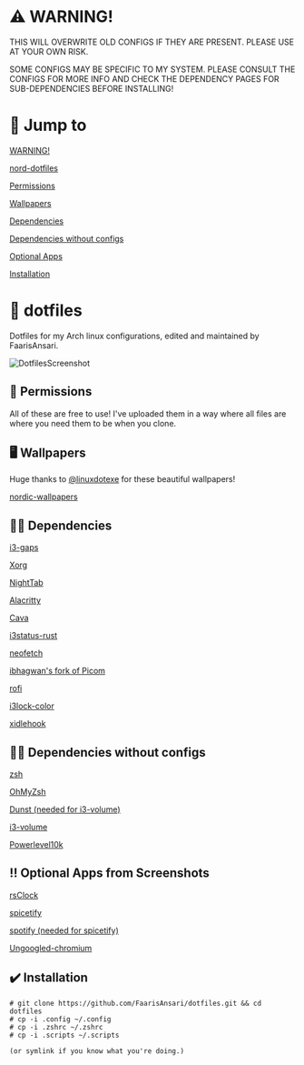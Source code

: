 # ⚠️ WARNING!
THIS WILL OVERWRITE OLD CONFIGS IF THEY ARE PRESENT. PLEASE USE AT YOUR OWN RISK.

SOME CONFIGS MAY BE SPECIFIC TO MY SYSTEM. PLEASE CONSULT THE CONFIGS FOR MORE INFO AND CHECK THE DEPENDENCY PAGES FOR SUB-DEPENDENCIES BEFORE INSTALLING!

# 📖 Jump to

[WARNING!](https://github.com/FaarisAnsari/nord-dotfiles#%EF%B8%8F-warning)

[nord-dotfiles](https://github.com/FaarisAnsari/nord-dotfiles#-nord-dotfiles)

[Permissions](https://github.com/FaarisAnsari/nord-dotfiles#-permissions)

[Wallpapers](https://github.com/FaarisAnsari/nord-dotfiles#%EF%B8%8F-wallpapers)

[Dependencies](https://github.com/FaarisAnsari/nord-dotfiles#-dependencies)

[Dependencies without configs](https://github.com/FaarisAnsari/nord-dotfiles#-dependencies-without-configs)

[Optional Apps](https://github.com/FaarisAnsari/nord-dotfiles#use-these-if-you-want-some-of-the-programs-that-i-use-in-the-screenshots)

[Installation](https://github.com/FaarisAnsari/nord-dotfiles#%EF%B8%8F-installation)

# 🔷 dotfiles
Dotfiles for my Arch linux configurations, edited and maintained by FaarisAnsari.

![DotfilesScreenshot](https://cdn.discordapp.com/attachments/849721525601828885/901866899632181288/New_Project.png)

## 🙏 Permissions
All of these are free to use! I've uploaded them in a way where all files are where you need them to be when you clone.

## 🖥️ Wallpapers
Huge thanks to [@linuxdotexe](https://github.com/linuxdotexe/ "@linuxdotexe on GitHub") for these beautiful wallpapers!

[nordic-wallpapers](https://github.com/linuxdotexe/nordic-wallpapers "nordic-wallpapers on GitHub")

## 👨‍💻 Dependencies

[i3-gaps](https://github.com/Airblader/i3 "i3-gaps on GitHub")

[Xorg](https://wiki.archlinux.org/title/xorg "Xorg on Arch Wiki")

[NightTab](https://chrome.google.com/webstore/detail/nighttab/hdpcadigjkbcpnlcpbcohpafiaefanki?hl=en-GB "NightTab on Chrome Webstore")

[Alacritty](https://github.com/alacritty/alacritty "Alacritty on GitHub")

[Cava](https://github.com/karlstav/cava "Cava on GitHub")

[i3status-rust](https://github.com/greshake/i3status-rust "i3status-rust on GitHub")

[neofetch](https://github.com/dylanaraps/neofetch "neofetch on GitHub")

[ibhagwan's fork of Picom](https://github.com/ibhagwan/picom "ibhagwan's fork of Picom on GitHub")

[rofi](https://github.com/davatorium/rofi "rofi on GitHub")

[i3lock-color](https://github.com/Raymo111/i3lock-color "i3lock-color on GitHub")

[xidlehook](https://github.com/jD91mZM2/xidlehook "xidlehook on github")

## 👩‍💻 Dependencies without configs


[zsh](https://www.zsh.org/ "zsh")

[OhMyZsh](https://github.com/ohmyzsh/ohmyzsh "OhMyZsh on GitHub")

[Dunst (needed for i3-volume)](https://github.com/dunst-project/dunst "Dunst on GitHub")

[i3-volume](https://github.com/hastinbe/i3-volume "i3-volume on GitHub")

[Powerlevel10k](https://github.com/romkatv/powerlevel10k "Powerlevel10k on GitHub")

## ‼️ Optional Apps from Screenshots

[rsClock](https://github.com/valebes/rsClock "rsClock on GitHub")

[spicetify](https://github.com/khanhas/spicetify-cli "spicetify-cli on GitHub")

[spotify (needed for spicetify)](https://www.spotify.com/us/download/linux/ "Spotify for Linux")

[Ungoogled-chromium](https://github.com/Eloston/ungoogled-chromium "ungoogled-chromium on GitHub")

## ✔️ Installation

```
# git clone https://github.com/FaarisAnsari/dotfiles.git && cd dotfiles
# cp -i .config ~/.config
# cp -i .zshrc ~/.zshrc
# cp -i .scripts ~/.scripts

(or symlink if you know what you're doing.)
```
